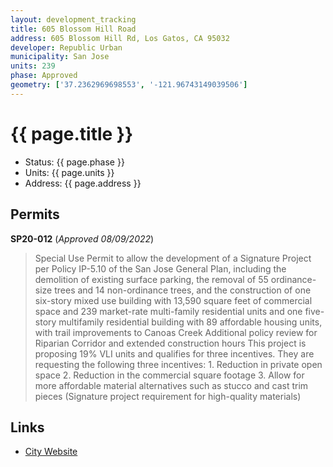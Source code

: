```yaml
---
layout: development_tracking
title: 605 Blossom Hill Road
address: 605 Blossom Hill Rd, Los Gatos, CA 95032
developer: Republic Urban
municipality: San Jose
units: 239
phase: Approved
geometry: ['37.2362969698553', '-121.96743149039506']
---
```

# {{ page.title }}
- Status: {{ page.phase }}
- Units: {{ page.units }}
- Address: {{ page.address }}

## Permits
**SP20-012** (*Approved 08/09/2022*)
>Special Use Permit to allow the development of a Signature Project per Policy IP-5.10 of the San Jose General Plan, including the demolition of existing surface parking, the removal of 55 ordinance-size trees and 14 non-ordinance trees, and the construction of one six-story mixed use building with 13,590 square feet of commercial space and 239 market-rate multi-family residential units and one five-story multifamily residential building with 89 affordable housing units, with trail improvements to Canoas Creek Additional policy review for Riparian Corridor and extended construction hours This project is proposing 19% VLI units and qualifies for three incentives. They are requesting the following three incentives: 1. Reduction in private open space 2. Reduction in the commercial square footage 3. Allow for more affordable material alternatives such as stucco and cast trim pieces (Signature project requirement for high-quality materials)

## Links
- [City Website](https://www.sanjoseca.gov/your-government/departments-offices/planning-building-code-enforcement/planning-division/environmental-planning/environmental-review/active-eirs/blossom-hill-station-mixed-use-project)